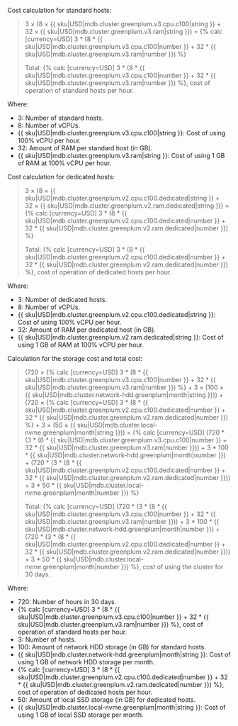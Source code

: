 Cost calculation for standard hosts:

> 3 × (8&nbsp;×&nbsp;{{ sku|USD|mdb.cluster.greenplum.v3.cpu.c100|string }} + 32&nbsp;×&nbsp;{{ sku|USD|mdb.cluster.greenplum.v3.ram|string }}) = {% calc [currency=USD] 3 * (8 * {{ sku|USD|mdb.cluster.greenplum.v3.cpu.c100|number }} + 32 * {{ sku|USD|mdb.cluster.greenplum.v3.ram|number }}) %}
>
> Total: {% calc [currency=USD] 3 * (8 * {{ sku|USD|mdb.cluster.greenplum.v3.cpu.c100|number }} + 32 * {{ sku|USD|mdb.cluster.greenplum.v3.ram|number }}) %}, cost of operation of standard hosts per hour.

  Where:

  * 3: Number of standard hosts.
  * 8: Number of vCPUs.
  * {{ sku|USD|mdb.cluster.greenplum.v3.cpu.c100|string }}: Cost of using 100% vCPU per hour.
  * 32: Amount of RAM per standard host (in GB).
  * {{ sku|USD|mdb.cluster.greenplum.v3.ram|string }}: Cost of using 1 GB of RAM at 100% vCPU per hour.

Cost calculation for dedicated hosts:

> 3 × (8&nbsp;×&nbsp;{{ sku|USD|mdb.cluster.greenplum.v2.cpu.c100.dedicated|string }} + 32&nbsp;×&nbsp;{{ sku|USD|mdb.cluster.greenplum.v2.ram.dedicated|string }}) = {% calc [currency=USD] 3 * (8 * {{ sku|USD|mdb.cluster.greenplum.v2.cpu.c100.dedicated|number }} + 32 * {{ sku|USD|mdb.cluster.greenplum.v2.ram.dedicated|number }}) %}
>
> Total: {% calc [currency=USD] 3 * (8 * {{ sku|USD|mdb.cluster.greenplum.v2.cpu.c100.dedicated|number }} + 32 * {{ sku|USD|mdb.cluster.greenplum.v2.ram.dedicated|number }}) %}, cost of operation of dedicated hosts per hour.

  Where:

  * 3: Number of dedicated hosts.
  * 8: Number of vCPUs.
  * {{ sku|USD|mdb.cluster.greenplum.v2.cpu.c100.dedicated|string }}: Cost of using 100% vCPU per hour.
  * 32: Amount of RAM per dedicated host (in GB).
  * {{ sku|USD|mdb.cluster.greenplum.v2.ram.dedicated|string }}: Cost of using 1 GB of RAM at 100% vCPU per hour.

Calculation for the storage cost and total cost:

> (720 × {% calc [currency=USD] 3 * (8 * {{ sku|USD|mdb.cluster.greenplum.v3.cpu.c100|number }} + 32 * {{ sku|USD|mdb.cluster.greenplum.v3.ram|number }}) %} + 3 × (100 × {{ sku|USD|mdb.cluster.network-hdd.greenplum|month|string }})) + (720 × {% calc [currency=USD] 3 * (8 * {{ sku|USD|mdb.cluster.greenplum.v2.cpu.c100.dedicated|number }} + 32 * {{ sku|USD|mdb.cluster.greenplum.v2.ram.dedicated|number }}) %} + 3 × (50 × {{ sku|USD|mdb.cluster.local-nvme.greenplum|month|string }})) = {% calc [currency=USD] (720 * (3 * (8 * {{ sku|USD|mdb.cluster.greenplum.v3.cpu.c100|number }} + 32 * {{ sku|USD|mdb.cluster.greenplum.v3.ram|number }})) + 3 * 100 * {{ sku|USD|mdb.cluster.network-hdd.greenplum|month|number }}) + (720 * (3 * (8 * {{ sku|USD|mdb.cluster.greenplum.v2.cpu.c100.dedicated|number }} + 32 * {{ sku|USD|mdb.cluster.greenplum.v2.ram.dedicated|number }})) + 3 * 50 * {{ sku|USD|mdb.cluster.local-nvme.greenplum|month|number }}) %}
>
> Total: {% calc [currency=USD] (720 * (3 * (8 * {{ sku|USD|mdb.cluster.greenplum.v3.cpu.c100|number }} + 32 * {{ sku|USD|mdb.cluster.greenplum.v3.ram|number }})) + 3 * 100 * {{ sku|USD|mdb.cluster.network-hdd.greenplum|month|number }}) + (720 * (3 * (8 * {{ sku|USD|mdb.cluster.greenplum.v2.cpu.c100.dedicated|number }} + 32 * {{ sku|USD|mdb.cluster.greenplum.v2.ram.dedicated|number }})) + 3 * 50 * {{ sku|USD|mdb.cluster.local-nvme.greenplum|month|number }}) %}, cost of using the cluster for 30 days.

  Where:

  * 720: Number of hours in 30 days.
  * {% calc [currency=USD] 3 * (8 * {{ sku|USD|mdb.cluster.greenplum.v3.cpu.c100|number }} + 32 * {{ sku|USD|mdb.cluster.greenplum.v3.ram|number }}) %}, cost of operation of standard hosts per hour.
  * 3: Number of hosts.
  * 100: Amount of network HDD storage (in GB) for standard hosts.
  * {{ sku|USD|mdb.cluster.network-hdd.greenplum|month|string }}: Cost of using 1 GB of network HDD storage per month.
  * {% calc [currency=USD] 3 * (8 * {{ sku|USD|mdb.cluster.greenplum.v2.cpu.c100.dedicated|number }} + 32 * {{ sku|USD|mdb.cluster.greenplum.v2.ram.dedicated|number }}) %}, cost of operation of dedicated hosts per hour.
  * 50: Amount of local SSD storage (in GB) for dedicated hosts.
  * {{ sku|USD|mdb.cluster.local-nvme.greenplum|month|string }}: Cost of using 1 GB of local SSD storage per month.